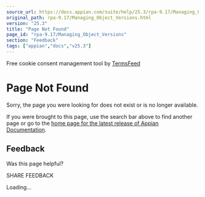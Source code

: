 ```yaml
---
source_url: https://docs.appian.com/suite/help/25.3/rpa-9.17/Managing_Object_Versions.html
original_path: rpa-9.17/Managing_Object_Versions.html
version: "25.3"
title: "Page Not Found"
page_id: "rpa-9.17/Managing_Object_Versions"
section: "Feedback"
tags: ["appian","docs","v25.3"]
---
```



Free cookie consent management tool by [TermsFeed](https://www.termsfeed.com/)

# Page Not Found

Sorry, the page you were looking for does not exist or is no longer available.

If you were brought to this page, use the search bar above to find another page or go to the [home page for the latest release of Appian Documentation](https://docs.appian.com/suite/help/latest/).

## Feedback

Was this page helpful?

SHARE FEEDBACK

Loading...